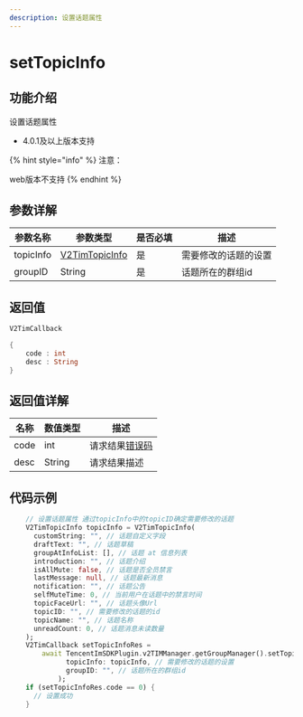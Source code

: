 ```yaml
---
description: 设置话题属性
---
```


# setTopicInfo

## 功能介绍

设置话题属性

* 4.0.1及以上版本支持

{% hint style="info" %}
注意：

web版本不支持
{% endhint %}

## 参数详解

| 参数名称      | 参数类型                                                       | 是否必填 | 描述         |
| --------- | ---------------------------------------------------------- | ---- | ---------- |
| topicInfo | [V2TimTopicInfo](../keyClass/topic/v2timtopicinfo.md) | 是    | 需要修改的话题的设置 |
| groupID   |  String                                                    | 是    | 话题所在的群组id |

## 返回值

```dart
V2TimCallback

{
    code : int
    desc : String
}
```

## 返回值详解

| 名称   | 数值类型   | 描述                                                             |
| ---- | ------ | -------------------------------------------------------------- |
| code | int    | 请求结果[错误码](https://cloud.tencent.com/document/product/269/1671) |
| desc | String | 请求结果描述                                                         |

## 代码示例

```dart
    // 设置话题属性 通过topicInfo中的topicID确定需要修改的话题
    V2TimTopicInfo topicInfo = V2TimTopicInfo(
      customString: "", // 话题自定义字段
      draftText: "", // 话题草稿
      groupAtInfoList: [], // 话题 at 信息列表
      introduction: "", // 话题介绍
      isAllMute: false, // 话题是否全员禁言
      lastMessage: null, // 话题最新消息
      notification: "", // 话题公告
      selfMuteTime: 0, // 当前用户在话题中的禁言时间
      topicFaceUrl: "", // 话题头像Url
      topicID: "", // 需要修改的话题的id
      topicName: "", // 话题名称
      unreadCount: 0, // 话题消息未读数量
    );
    V2TimCallback setTopicInfoRes =
        await TencentImSDKPlugin.v2TIMManager.getGroupManager().setTopicInfo(
              topicInfo: topicInfo, // 需要修改的话题的设置
              groupID: "", // 话题所在的群组id
            );
    if (setTopicInfoRes.code == 0) {
      // 设置成功
    }
```
